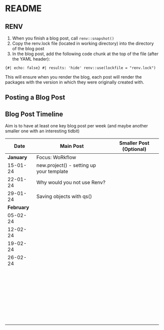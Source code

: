# README

## RENV

1.  When you finish a blog post, call <code>renv::snapshot()</code>
2.  Copy the renv.lock file (located in working directory) into the directory of the blog post
3.  In the blog post, add the following code chunk at the top of the file (after the YAML header):

`{#| echo: false} #| results: 'hide' renv::use(lockfile = "renv.lock")`

This will ensure when you render the blog, each post will render the packages with the version in which they were originally created with.

## Posting a Blog Post

## Blog Post Timeline

Aim is to have at least one key blog post per week (and maybe another smaller one with an interesting tidbit)

| Date         | Main Post                                | Smaller Post (Optional) |
|--------------|------------------------------------------|-------------------------|
| **January**  | Focus: WoRkflow                          |                         |
| 15-01-24     | new.project() - setting up your template |                         |
| 22-01-24     | Why would you not use Renv?              |                         |
| 29-01-24     | Saving objects with qs()                 |                         |
| **February** |                                          |                         |
| 05-02-24     |                                          |                         |
| 12-02-24     |                                          |                         |
| 19-02-24     |                                          |                         |
| 26-02-24     |                                          |                         |
|              |                                          |                         |
|              |                                          |                         |
|              |                                          |                         |
|              |                                          |                         |
|              |                                          |                         |
|              |                                          |                         |
|              |                                          |                         |
|              |                                          |                         |
|              |                                          |                         |
|              |                                          |                         |
|              |                                          |                         |
|              |                                          |                         |
|              |                                          |                         |
|              |                                          |                         |
|              |                                          |                         |
|              |                                          |                         |
|              |                                          |                         |
|              |                                          |                         |
|              |                                          |                         |
|              |                                          |                         |
|              |                                          |                         |
|              |                                          |                         |
|              |                                          |                         |
|              |                                          |                         |
|              |                                          |                         |
|              |                                          |                         |
|              |                                          |                         |
|              |                                          |                         |
|              |                                          |                         |
|              |                                          |                         |
|              |                                          |                         |
